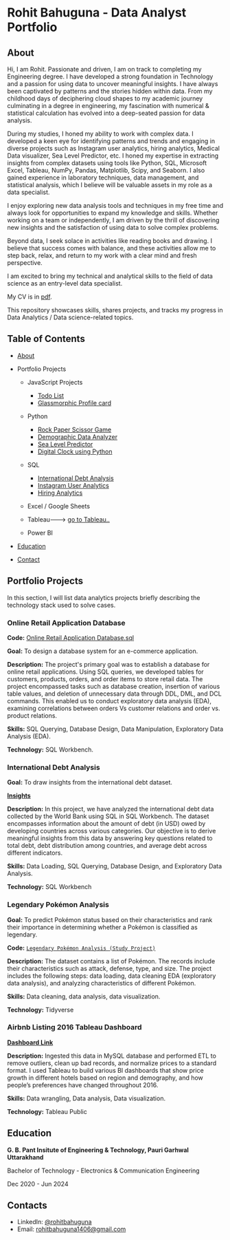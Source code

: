 # Rohit Bahuguna - Data Analyst Portfolio
## About
Hi, I am Rohit. Passionate and driven, I am on track to completing my  Engineering degree. I have developed a strong foundation in Technology and a passion for using data to uncover meaningful insights. I have always been captivated by patterns and the stories hidden within data. From my childhood days of deciphering cloud shapes to my academic journey culminating in a degree in engineering, my fascination with numerical & statistical calculation has evolved into a deep-seated passion for data analysis.

During my studies, I honed my ability to work with complex data. I developed a keen eye for identifying patterns and trends and engaging in diverse projects such as Instagram user analytics, hiring analytics, Medical Data visualizer, Sea Level Predictor, etc. I honed my expertise in extracting insights from complex datasets using tools like Python, SQL, Microsoft Excel, Tableau, NumPy, Pandas, Matplotlib, Scipy, and Seaborn. I also gained experience in laboratory techniques, data management, and statistical analysis, which I believe will be valuable assets in my role as a data specialist.

I enjoy exploring new data analysis tools and techniques in my free time and always look for opportunities to expand my knowledge and skills. Whether working on a team or independently, I am driven by the thrill of discovering new insights and the satisfaction of using data to solve complex problems.

Beyond data, I seek solace in activities like reading books and drawing. I believe that success comes with balance, and these activities allow me to step back, relax, and return to my work with a clear mind and fresh perspective.

I am excited to bring my technical and analytical skills to the field of data science as an entry-level data specialist.

My CV is in [pdf](https://github.com/rohitb1406/Portfolio/edit/main/Readme.md).

This repository showcases skills, shares projects, and tracks my progress in Data Analytics / Data science-related topics.

## Table of Contents
- [About](https://github.com/rohitb1406/Portfolio/blob/main/Readme.md#about)
- Portfolio Projects
  - JavaScript Projects
    - [Todo List](https://github.com/rohitb1406/JavaScript-Projects/tree/main/Todo%20List)
    - [Glassmorphic Profile card](https://github.com/rohitb1406/JavaScript-Projects/tree/main/Glassmorphism%20Profile%20Card)
  - Python
    - [Rock Paper Scissor Game](https://github.com/rohitb1406/Python-Project/tree/main/Rock%20Paper%20Scissors%20Game)   
    - [Demographic Data Analyzer](https://github.com/rohitb1406/Python-Project/tree/main/boilerplate-demographic-data-analyzer-2)
    - [Sea Level Predictor](https://github.com/rohitb1406/Python-Project/tree/main/Sea%20Level%20Predictor)
    - [Digital Clock using Python](https://github.com/rohitb1406/Python-Project/tree/main/Digital%20Clock)
  - SQL
    - [International Debt Analysis](https://github.com/rohitb1406/SQL-Projects/tree/main/International%20Debt)
    - [Instagram User Analytics](https://github.com/rohit1406/SQL-Projects/tree/main/instagram%20user%20analytics(Task-2))
    - [Hiring Analytics](https://github.com/rohit1406/SQL-Projects/tree/main/hiring%20analytics%20(Task-4))

  - Excel / Google Sheets
  - Tableau---> [go to Tableau..](https://public.tableau.com/app/profile/rohit.bahuguna/vizzes)
  - Power BI
  


- [Education](https://github.com/rohitb1406/Portfolio?tab=readme-ov-file#education)  
- [Contact](https://github.com/rohitb1406/Portfolio?tab=readme-ov-file#contacts)

## Portfolio Projects
In this section, I will list data analytics projects briefly describing the technology stack used to solve cases.

### Online Retail Application Database
**Code:** [Online Retail Application Database.sql](https://github.com/rohitb1406/SQL-Projects/tree/main/Online%20Retail%20Application%20database)

**Goal:** To design a database system for an e-commerce application.

**Description:** The project's primary goal was to establish a database for online retail applications. Using SQL queries, we developed tables for customers, products, orders, and order items to store retail data. The project encompassed tasks such as database creation, insertion of various table values, and deletion of unnecessary data through DDL, DML, and DCL commands. This enabled us to conduct exploratory data analysis (EDA), examining correlations between orders Vs customer relations and order vs. product relations.

**Skills:** SQL Querying, Database Design, Data Manipulation, Exploratory Data Analysis (EDA).

**Technology:** SQL Workbench.

### International Debt Analysis
**Goal:** To draw insights from the international debt dataset.

[**Insights**](https://github.com/rohitb1406/SQL-Projects/tree/main/International%20Debt)

**Description:** In this project, we have analyzed the international debt data collected by the World Bank using SQL in SQL Workbench. The dataset encompasses information about the amount of debt (in USD) owed by developing countries across various categories. Our objective is to derive meaningful insights from this data by answering key questions related to total debt, debt distribution among countries, and average debt across different indicators.


**Skills:** Data Loading, SQL Querying, Database Design, and Exploratory Data Analysis.

**Technology:** SQL Workbench


### Legendary Pokémon Analysis

**Goal:** To predict Pokémon status based on their characteristics and rank their importance in determining whether a Pokémon is classified as legendary.

**Code:** [`Legendary Pokémon Analysis (Study Project)`](https://github.com/Rahul1406/Portfolio-Project/blob/main/Legendary%20Pok%C3%A9mon%20Analysis.ipynb)

**Description:** The dataset contains a list of  Pokémon.  The records include their characteristics such as attack, defense, type, and size. The project includes the following steps: data loading, data cleaning EDA (exploratory data analysis), and analyzing characteristics of different Pokémon.

**Skills:** Data cleaning, data analysis, data visualization.

**Technology:** Tidyverse 

### Airbnb Listing 2016 Tableau Dashboard
[**Dashboard Link**](https://public.tableau.com/app/profile/rohit.bahuguna/viz/Airbnb_Listing_2016/Dashboard1)

**Description:**  Ingested this data in MySQL database and performed ETL to remove outliers, clean up bad records, and normalize prices to a standard format.
I used Tableau to build various BI dashboards that show price growth in different hotels based on region and demography, and how people’s preferences have changed throughout 2016.

**Skills:** Data wrangling, Data analysis, Data visualization.

**Technology:** Tableau Public

## Education
**G. B. Pant Insitute of Engineering & Technology, Pauri Garhwal Uttarakhand**

Bachelor of Technology - Electronics & Communication Engineering

Dec 2020 - Jun 2024


## Contacts
- LinkedIn: [@rohitbahuguna](https://www.linkedin.com/in/rohitbahuguna14)
- Email: rohitbahuguna1406@gmail.com
